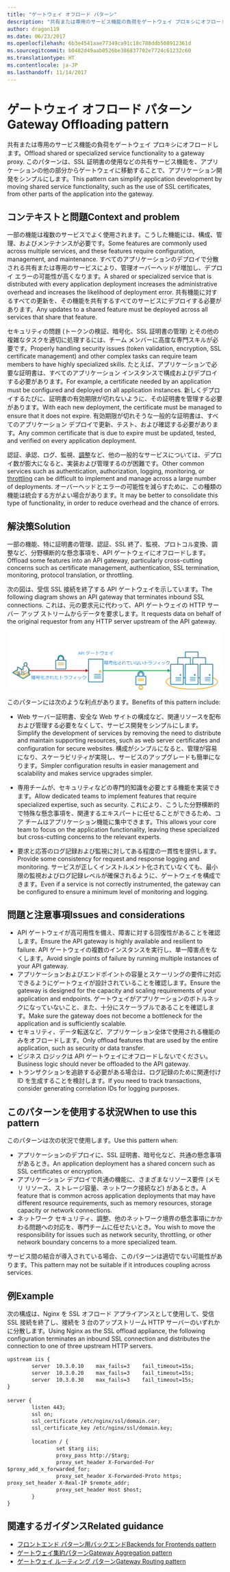 ```yaml
---
title: "ゲートウェイ オフロード パターン"
description: "共有または専用のサービス機能の負荷をゲートウェイ プロキシにオフロードします。"
author: dragon119
ms.date: 06/23/2017
ms.openlocfilehash: 6b3e4541aae77349ca91c18c788ddb508912361d
ms.sourcegitcommit: b0482d49aab0526be386837702e7724c61232c60
ms.translationtype: HT
ms.contentlocale: ja-JP
ms.lasthandoff: 11/14/2017
---
```

# <a name="gateway-offloading-pattern"></a><span data-ttu-id="50e45-103">ゲートウェイ オフロード パターン</span><span class="sxs-lookup"><span data-stu-id="50e45-103">Gateway Offloading pattern</span></span>

<span data-ttu-id="50e45-104">共有または専用のサービス機能の負荷をゲートウェイ プロキシにオフロードします。</span><span class="sxs-lookup"><span data-stu-id="50e45-104">Offload shared or specialized service functionality to a gateway proxy.</span></span> <span data-ttu-id="50e45-105">このパターンは、SSL 証明書の使用などの共有サービス機能を、アプリケーションの他の部分からゲートウェイに移動することで、アプリケーション開発をシンプルにします。</span><span class="sxs-lookup"><span data-stu-id="50e45-105">This pattern can simplify application development by moving shared service functionality, such as the use of SSL certificates, from other parts of the application into the gateway.</span></span>

## <a name="context-and-problem"></a><span data-ttu-id="50e45-106">コンテキストと問題</span><span class="sxs-lookup"><span data-stu-id="50e45-106">Context and problem</span></span>

<span data-ttu-id="50e45-107">一部の機能は複数のサービスでよく使用されます。こうした機能には、構成、管理、およびメンテナンスが必要です。</span><span class="sxs-lookup"><span data-stu-id="50e45-107">Some features are commonly used across multiple services, and these features require configuration, management, and maintenance.</span></span> <span data-ttu-id="50e45-108">すべてのアプリケーションのデプロイで分散される共有または専用のサービスにより、管理オーバーヘッドが増加し、デプロイ エラーの可能性が高くなります。</span><span class="sxs-lookup"><span data-stu-id="50e45-108">A shared or specialized service that is distributed with every application deployment increases the administrative overhead and increases the likelihood of deployment error.</span></span> <span data-ttu-id="50e45-109">共有機能に対するすべての更新を、その機能を共有するすべてのサービスにデプロイする必要があります。</span><span class="sxs-lookup"><span data-stu-id="50e45-109">Any updates to a shared feature must be deployed across all services that share that feature.</span></span>

<span data-ttu-id="50e45-110">セキュリティの問題 (トークンの検証、暗号化、SSL 証明書の管理) とその他の複雑なタスクを適切に処理するには、チーム メンバーに高度な専門スキルが必要です。</span><span class="sxs-lookup"><span data-stu-id="50e45-110">Properly handling security issues (token validation, encryption, SSL certificate management) and other complex tasks can require team members to have highly specialized skills.</span></span> <span data-ttu-id="50e45-111">たとえば、アプリケーションで必要な証明書は、すべてのアプリケーション インスタンスで構成およびデプロイする必要があります。</span><span class="sxs-lookup"><span data-stu-id="50e45-111">For example, a certificate needed by an application must be configured and deployed on all application instances.</span></span> <span data-ttu-id="50e45-112">新しくデプロイするたびに、証明書の有効期限が切れないように、その証明書を管理する必要があります。</span><span class="sxs-lookup"><span data-stu-id="50e45-112">With each new deployment, the certificate must be managed to ensure that it does not expire.</span></span> <span data-ttu-id="50e45-113">有効期限が切れそうな一般的な証明書は、すべてのアプリケーション デプロイで更新、テスト、および確認する必要があります。</span><span class="sxs-lookup"><span data-stu-id="50e45-113">Any common certificate that is due to expire must be updated, tested, and verified on every application deployment.</span></span>

<span data-ttu-id="50e45-114">認証、承認、ログ、監視、[調整](./throttling.md)など、他の一般的なサービスについては、デプロイ数が膨大になると、実装および管理するのが困難です。</span><span class="sxs-lookup"><span data-stu-id="50e45-114">Other common services such as authentication, authorization, logging, monitoring, or [throttling](./throttling.md) can be difficult to implement and manage across a large number of deployments.</span></span> <span data-ttu-id="50e45-115">オーバーヘッドとエラーの可能性を減らすために、この種類の機能は統合する方がよい場合があります。</span><span class="sxs-lookup"><span data-stu-id="50e45-115">It may be better to consolidate this type of functionality, in order to reduce overhead and the chance of errors.</span></span>

## <a name="solution"></a><span data-ttu-id="50e45-116">解決策</span><span class="sxs-lookup"><span data-stu-id="50e45-116">Solution</span></span>

<span data-ttu-id="50e45-117">一部の機能、特に証明書の管理、認証、SSL 終了、監視、プロトコル変換、調整など、分野横断的な懸念事項を、API ゲートウェイにオフロードします。</span><span class="sxs-lookup"><span data-stu-id="50e45-117">Offload some features into an API gateway, particularly cross-cutting concerns such as certificate management, authentication, SSL termination, monitoring, protocol translation, or throttling.</span></span> 

<span data-ttu-id="50e45-118">次の図は、受信 SSL 接続を終了する API ゲートウェイを示しています。</span><span class="sxs-lookup"><span data-stu-id="50e45-118">The following diagram shows an API gateway that terminates inbound SSL connections.</span></span> <span data-ttu-id="50e45-119">これは、元の要求元に代わって、API ゲートウェイの HTTP サーバー アップ ストリームからデータを要求します。</span><span class="sxs-lookup"><span data-stu-id="50e45-119">It requests data on behalf of the original requestor from any HTTP server upstream of the API gateway.</span></span>

 ![](./_images/gateway-offload.png)
 
<span data-ttu-id="50e45-120">このパターンには次のような利点があります。</span><span class="sxs-lookup"><span data-stu-id="50e45-120">Benefits of this pattern include:</span></span>

- <span data-ttu-id="50e45-121">Web サーバー証明書、安全な Web サイトの構成など、関連リソースを配布および管理する必要をなくして、サービス開発をシンプルにします。</span><span class="sxs-lookup"><span data-stu-id="50e45-121">Simplify the development of services by removing the need to distribute and maintain supporting resources, such as web server certificates and configuration for secure websites.</span></span> <span data-ttu-id="50e45-122">構成がシンプルになると、管理が容易になり、スケーラビリティが実現し、サービスのアップグレードも簡単になります。</span><span class="sxs-lookup"><span data-stu-id="50e45-122">Simpler configuration results in easier management and scalability and makes service upgrades simpler.</span></span>

- <span data-ttu-id="50e45-123">専用チームが、セキュリティなどの専門的知識を必要とする機能を実装できます。</span><span class="sxs-lookup"><span data-stu-id="50e45-123">Allow dedicated teams to implement features that require specialized expertise, such as security.</span></span> <span data-ttu-id="50e45-124">これにより、こうした分野横断的で特殊な懸念事項を、関連するエキスパートに任せることができるため、コア チームはアプリケーション機能に集中できます。</span><span class="sxs-lookup"><span data-stu-id="50e45-124">This allows your core team to focus on the application functionality, leaving these specialized but cross-cutting concerns to the relevant experts.</span></span>

- <span data-ttu-id="50e45-125">要求と応答のログ記録および監視に対してある程度の一貫性を提供します。</span><span class="sxs-lookup"><span data-stu-id="50e45-125">Provide some consistency for request and response logging and monitoring.</span></span> <span data-ttu-id="50e45-126">サービスが正しくインストルメント化されていなくても、最小限の監視およびログ記録レベルが確保されるように、ゲートウェイを構成できます。</span><span class="sxs-lookup"><span data-stu-id="50e45-126">Even if a service is not correctly instrumented, the gateway can be configured to ensure a minimum level of monitoring and logging.</span></span>

## <a name="issues-and-considerations"></a><span data-ttu-id="50e45-127">問題と注意事項</span><span class="sxs-lookup"><span data-stu-id="50e45-127">Issues and considerations</span></span>

- <span data-ttu-id="50e45-128">API ゲートウェイが高可用性を備え、障害に対する回復性があることを確認します。</span><span class="sxs-lookup"><span data-stu-id="50e45-128">Ensure the API gateway is highly available and resilient to failure.</span></span> <span data-ttu-id="50e45-129">API ゲートウェイの複数のインスタンスを実行し、単一障害点をなくします。</span><span class="sxs-lookup"><span data-stu-id="50e45-129">Avoid single points of failure by running multiple instances of your API gateway.</span></span> 
- <span data-ttu-id="50e45-130">アプリケーションおよびエンドポイントの容量とスケーリングの要件に対応できるようにゲートウェイが設計されていることを確認します。</span><span class="sxs-lookup"><span data-stu-id="50e45-130">Ensure the gateway is designed for the capacity and scaling requirements of your application and endpoints.</span></span> <span data-ttu-id="50e45-131">ゲートウェイがアプリケーションのボトルネックになっていないこと、また、十分にスケーラブルであることを確認します。</span><span class="sxs-lookup"><span data-stu-id="50e45-131">Make sure the gateway does not become a bottleneck for the application and is sufficiently scalable.</span></span>
- <span data-ttu-id="50e45-132">セキュリティ、データ転送など、アプリケーション全体で使用される機能のみをオフロードします。</span><span class="sxs-lookup"><span data-stu-id="50e45-132">Only offload features that are used by the entire application, such as security or data transfer.</span></span>
- <span data-ttu-id="50e45-133">ビジネス ロジックは API ゲートウェイにオフロードしないでください。</span><span class="sxs-lookup"><span data-stu-id="50e45-133">Business logic should never be offloaded to the API gateway.</span></span> 
- <span data-ttu-id="50e45-134">トランザクションを追跡する必要がある場合は、ログ記録のために関連付け ID を生成することを検討します。</span><span class="sxs-lookup"><span data-stu-id="50e45-134">If you need to track transactions, consider generating correlation IDs for logging purposes.</span></span>

## <a name="when-to-use-this-pattern"></a><span data-ttu-id="50e45-135">このパターンを使用する状況</span><span class="sxs-lookup"><span data-stu-id="50e45-135">When to use this pattern</span></span>

<span data-ttu-id="50e45-136">このパターンは次の状況で使用します。</span><span class="sxs-lookup"><span data-stu-id="50e45-136">Use this pattern when:</span></span>

- <span data-ttu-id="50e45-137">アプリケーションのデプロイに、SSL 証明書、暗号化など、共通の懸念事項があるとき。</span><span class="sxs-lookup"><span data-stu-id="50e45-137">An application deployment has a shared concern such as SSL certificates or encryption.</span></span>
- <span data-ttu-id="50e45-138">アプリケーション デプロイで共通の機能に、さまざまなリソース要件 (メモリ リソース、ストレージ容量、ネットワーク接続など) があるとき。</span><span class="sxs-lookup"><span data-stu-id="50e45-138">A feature that is common across application deployments that may have different resource requirements, such as memory resources, storage capacity or network connections.</span></span>
- <span data-ttu-id="50e45-139">ネットワーク セキュリティ、調整、他のネットワーク境界の懸念事項にかかわる問題への対応を、専門チームに任せたいとき。</span><span class="sxs-lookup"><span data-stu-id="50e45-139">You wish to move the responsibility for issues such as network security, throttling, or other network boundary concerns to a more specialized team.</span></span>

<span data-ttu-id="50e45-140">サービス間の結合が導入されている場合、このパターンは適切でない可能性があります。</span><span class="sxs-lookup"><span data-stu-id="50e45-140">This pattern may not be suitable if it introduces coupling across services.</span></span>

## <a name="example"></a><span data-ttu-id="50e45-141">例</span><span class="sxs-lookup"><span data-stu-id="50e45-141">Example</span></span>

<span data-ttu-id="50e45-142">次の構成は、Nginx を SSL オフロード アプライアンスとして使用して、受信 SSL 接続を終了し、接続を 3 台のアップストリーム HTTP サーバーのいずれかに分散します。</span><span class="sxs-lookup"><span data-stu-id="50e45-142">Using Nginx as the SSL offload appliance, the following configuration terminates an inbound SSL connection and distributes the connection to one of three upstream HTTP servers.</span></span>

```
upstream iis {
        server  10.3.0.10    max_fails=3    fail_timeout=15s;
        server  10.3.0.20    max_fails=3    fail_timeout=15s;
        server  10.3.0.30    max_fails=3    fail_timeout=15s;
}

server {
        listen 443;
        ssl on;
        ssl_certificate /etc/nginx/ssl/domain.cer;
        ssl_certificate_key /etc/nginx/ssl/domain.key;

        location / {
                set $targ iis;
                proxy_pass http://$targ;
                proxy_set_header X-Forwarded-For $proxy_add_x_forwarded_for;
                proxy_set_header X-Forwarded-Proto https;
proxy_set_header X-Real-IP $remote_addr;
                proxy_set_header Host $host;
        }
}
```

## <a name="related-guidance"></a><span data-ttu-id="50e45-143">関連するガイダンス</span><span class="sxs-lookup"><span data-stu-id="50e45-143">Related guidance</span></span>

- [<span data-ttu-id="50e45-144">フロントエンド パターン用バックエンド</span><span class="sxs-lookup"><span data-stu-id="50e45-144">Backends for Frontends pattern</span></span>](./backends-for-frontends.md)
- [<span data-ttu-id="50e45-145">ゲートウェイ集約パターン</span><span class="sxs-lookup"><span data-stu-id="50e45-145">Gateway Aggregation pattern</span></span>](./gateway-aggregation.md)
- [<span data-ttu-id="50e45-146">ゲートウェイ ルーティング パターン</span><span class="sxs-lookup"><span data-stu-id="50e45-146">Gateway Routing pattern</span></span>](./gateway-routing.md)

